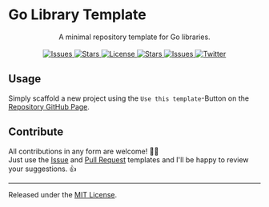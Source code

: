 # Go Library Template

<p align="center">
    <span>A minimal repository template for Go libraries.</span>
    <br><br>
    <a href="https://github.com/felix-kaestner/go-library-template/issues">
        <img alt="Issues" src="https://img.shields.io/github/issues/felix-kaestner/go-library-template?color=29b6f6&style=flat-square">
    </a>
    <a href="https://github.com/felix-kaestner/go-library-template/stargazers">
        <img alt="Stars" src="https://img.shields.io/github/stars/felix-kaestner/go-library-template?color=29b6f6&style=flat-square">
    </a>
    <a href="https://github.com/felix-kaestner/go-library-template/blob/main/LICENSE">
        <img alt="License" src="https://img.shields.io/github/license/felix-kaestner/go-library-template?color=29b6f6&style=flat-square">
    </a>
    <a href="https://pkg.go.dev/github.com/felix-kaestner/go-library-template">
        <img alt="Stars" src="https://img.shields.io/badge/go-documentation-blue?color=29b6f6&style=flat-square">
    </a>
    <a href="https://goreportcard.com/report/github.com/felix-kaestner/go-library-template">
        <img alt="Issues" src="https://goreportcard.com/badge/github.com/felix-kaestner/go-library-template?style=flat-square">
    </a>
    <!-- <a href="https://codecov.io/gh/felix-kaestner/go-library-template">
        <img src="https://img.shields.io/codecov/c/github/felix-kaestner/go-library-template?style=flat-square&token=KK7ZG7A90X"/>
    </a> -->
    <a href="https://twitter.com/kaestner_felix">
        <img alt="Twitter" src="https://img.shields.io/badge/twitter-@kaestner_felix-29b6f6?style=flat-square">
    </a>
</p>

## Usage 

Simply scaffold a new project using the `Use this template`-Button on the [Repository GitHub Page](https://github.com/felix-kaestner/go-library-template).

<!-- ## Quickstart

```go
package main

import "github.com/felix-kaestner/go-library-template"

func main() {
    // TODO: Do some stuff with the library
}
```

##  Installation

Install with the `go get` command:

```
$ go get -u github.com/felix-kaestner/go-library-template
``` -->

## Contribute

All contributions in any form are welcome! 🙌🏻  
Just use the [Issue](.github/ISSUE_TEMPLATE) and [Pull Request](.github/PULL_REQUEST_TEMPLATE) templates and I'll be happy to review your suggestions. 👍

---

Released under the [MIT License](LICENSE).
